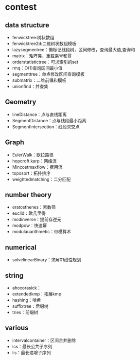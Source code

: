 # contest
## data structure
+ fenwicktree:树状数组
+ fenwicktree2d:二维树状数组模板
+ lazysegmentree：懒标记线段树，区间修改，查询最大值,查询和
+ matrix：矩阵类，重载乘号和幂
+ orderstatistictree：可求索引的set
+ rmq：O(1)查询区间最小值
+ segmenttree：单点修改区间查询模板
+ submatrix：二维前缀和模板
+ unionfind：并查集
## Geometry
+ lineDistance：点与直线距离
+ SegmentDistance：点与线段最小距离
+ SegmentIntersection：线段求交点
## Graph
+ EulerWalk：欧拉路径
+ hopcroft karp：网络流
+ Mincostmaxflow：费用流
+ toposort：拓扑排序
+ weightedmatching：二分匹配
## number theory
+ eratosthenes：素数筛
+ euclid：欧几里得
+ modinverse：提前存逆元
+ modpow：快速幂
+ modulauarithmetic：带模算术
## numerical
+ solvelinearBinary：求解01线性规划
## string
+ ahocorasick：
+ extendedkmp：拓展kmp
+ hashing：哈希
+ suffixtree：后缀树
+ tries：前缀树
## various
+ intervalcontainer：区间合并删除
+ lcs：最长公共子序列
+ lis：最长递增子序列
